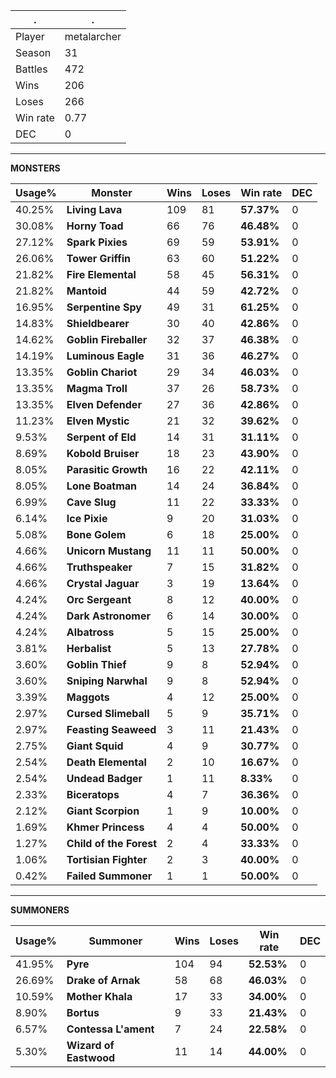 .|.
|-|-
Player|metalarcher
Season|31
Battles|472
Wins|206
Loses|266
Win rate|0.77
DEC|0

---
**MONSTERS**

Usage%|Monster|Wins|Loses|Win rate|DEC|
-|-|-|-|-|-|
40.25%|**Living Lava**|109|81|**57.37%**|0|
30.08%|**Horny Toad**|66|76|**46.48%**|0|
27.12%|**Spark Pixies**|69|59|**53.91%**|0|
26.06%|**Tower Griffin**|63|60|**51.22%**|0|
21.82%|**Fire Elemental**|58|45|**56.31%**|0|
21.82%|**Mantoid**|44|59|**42.72%**|0|
16.95%|**Serpentine Spy**|49|31|**61.25%**|0|
14.83%|**Shieldbearer**|30|40|**42.86%**|0|
14.62%|**Goblin Fireballer**|32|37|**46.38%**|0|
14.19%|**Luminous Eagle**|31|36|**46.27%**|0|
13.35%|**Goblin Chariot**|29|34|**46.03%**|0|
13.35%|**Magma Troll**|37|26|**58.73%**|0|
13.35%|**Elven Defender**|27|36|**42.86%**|0|
11.23%|**Elven Mystic**|21|32|**39.62%**|0|
9.53%|**Serpent of Eld**|14|31|**31.11%**|0|
8.69%|**Kobold Bruiser**|18|23|**43.90%**|0|
8.05%|**Parasitic Growth**|16|22|**42.11%**|0|
8.05%|**Lone Boatman**|14|24|**36.84%**|0|
6.99%|**Cave Slug**|11|22|**33.33%**|0|
6.14%|**Ice Pixie**|9|20|**31.03%**|0|
5.08%|**Bone Golem**|6|18|**25.00%**|0|
4.66%|**Unicorn Mustang**|11|11|**50.00%**|0|
4.66%|**Truthspeaker**|7|15|**31.82%**|0|
4.66%|**Crystal Jaguar**|3|19|**13.64%**|0|
4.24%|**Orc Sergeant**|8|12|**40.00%**|0|
4.24%|**Dark Astronomer**|6|14|**30.00%**|0|
4.24%|**Albatross**|5|15|**25.00%**|0|
3.81%|**Herbalist**|5|13|**27.78%**|0|
3.60%|**Goblin Thief**|9|8|**52.94%**|0|
3.60%|**Sniping Narwhal**|9|8|**52.94%**|0|
3.39%|**Maggots**|4|12|**25.00%**|0|
2.97%|**Cursed Slimeball**|5|9|**35.71%**|0|
2.97%|**Feasting Seaweed**|3|11|**21.43%**|0|
2.75%|**Giant Squid**|4|9|**30.77%**|0|
2.54%|**Death Elemental**|2|10|**16.67%**|0|
2.54%|**Undead Badger**|1|11|**8.33%**|0|
2.33%|**Biceratops**|4|7|**36.36%**|0|
2.12%|**Giant Scorpion**|1|9|**10.00%**|0|
1.69%|**Khmer Princess**|4|4|**50.00%**|0|
1.27%|**Child of the Forest**|2|4|**33.33%**|0|
1.06%|**Tortisian Fighter**|2|3|**40.00%**|0|
0.42%|**Failed Summoner**|1|1|**50.00%**|0|

---
**SUMMONERS**

Usage%|Summoner|Wins|Loses|Win rate|DEC|
-|-|-|-|-|-|
41.95%|**Pyre**|104|94|**52.53%**|0|
26.69%|**Drake of Arnak**|58|68|**46.03%**|0|
10.59%|**Mother Khala**|17|33|**34.00%**|0|
8.90%|**Bortus**|9|33|**21.43%**|0|
6.57%|**Contessa L'ament**|7|24|**22.58%**|0|
5.30%|**Wizard of Eastwood**|11|14|**44.00%**|0|
